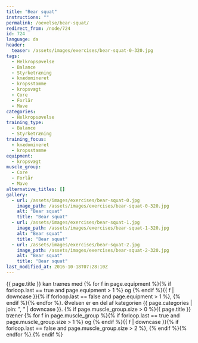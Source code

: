 ```yaml
---
title: "Bear squat"
instructions: ""
permalink: /oevelse/bear-squat/
redirect_from: /node/724
id: 724
language: da
header:
  teaser: /assets/images/exercises/bear-squat-0-320.jpg
tags:
  - Helkropsøvelse
  - Balance
  - Styrketræning
  - knædomineret
  - kropsstamme
  - kropsvægt
  - Core
  - Forlår
  - Mave
categories:
  - Helkropsøvelse
training_type:
  - Balance
  - Styrketræning
training_focus:
  - knædomineret
  - kropsstamme
equipment:
  - kropsvægt
muscle_group:
  - Core
  - Forlår
  - Mave
alternative_titles: []
gallery:
  - url: /assets/images/exercises/bear-squat-0.jpg
    image_path: /assets/images/exercises/bear-squat-0-320.jpg
    alt: "Bear squat"
    title: "Bear squat"
  - url: /assets/images/exercises/bear-squat-1.jpg
    image_path: /assets/images/exercises/bear-squat-1-320.jpg
    alt: "Bear squat"
    title: "Bear squat"
  - url: /assets/images/exercises/bear-squat-2.jpg
    image_path: /assets/images/exercises/bear-squat-2-320.jpg
    alt: "Bear squat"
    title: "Bear squat"
last_modified_at: 2016-10-18T07:28:10Z
---
```


{{ page.title }} kan trænes med {% for f in page.equipment %}{% if forloop.last == true and page.equipment > 1 %} og {% endif %}{{ f | downcase  }}{% if forloop.last == false and page.equipment > 1 %}, {% endif %}{% endfor %}. Øvelsen er en del af kategorien {{ page.categories | join: ", " | downcase }}. {% if page.muscle_group.size > 0 %}{{ page.title }} træner {% for f in page.muscle_group %}{% if forloop.last == true and page.muscle_group.size > 1 %} og {% endif %}{{ f | downcase }}{% if forloop.last == false and page.muscle_group.size > 2 %}, {% endif %}{% endfor %}.{% endif %}
